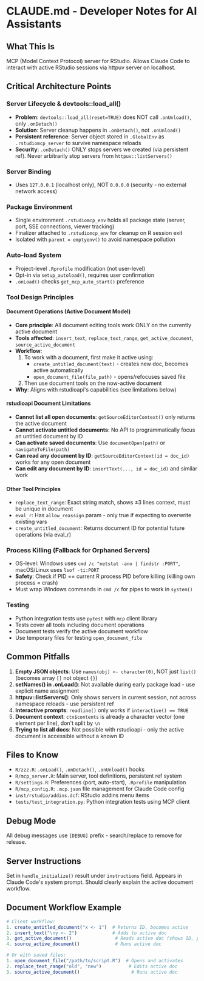 # CLAUDE.md - Developer Notes for AI Assistants

## What This Is
MCP (Model Context Protocol) server for RStudio. Allows Claude Code to interact with active RStudio sessions via httpuv server on localhost.

## Critical Architecture Points

### Server Lifecycle & devtools::load_all()
- **Problem**: `devtools::load_all(reset=TRUE)` does NOT call `.onUnload()`, only `.onDetach()`
- **Solution**: Server cleanup happens in `.onDetach()`, not `.onUnload()`
- **Persistent reference**: Server object stored in `.GlobalEnv` as `.rstudiomcp_server` to survive namespace reloads
- **Security**: `.onDetach()` ONLY stops servers we created (via persistent ref). Never arbitrarily stop servers from `httpuv::listServers()`

### Server Binding
- Uses `127.0.0.1` (localhost only), NOT `0.0.0.0` (security - no external network access)

### Package Environment
- Single environment `.rstudiomcp_env` holds all package state (server, port, SSE connections, viewer tracking)
- Finalizer attached to `.rstudiomcp_env` for cleanup on R session exit
- Isolated with `parent = emptyenv()` to avoid namespace pollution

### Auto-load System
- Project-level `.Rprofile` modification (not user-level)
- Opt-in via `setup_autoload()`, requires user confirmation
- `.onLoad()` checks `get_mcp_auto_start()` preference

### Tool Design Principles

#### Document Operations (Active Document Model)
- **Core principle**: All document editing tools work ONLY on the currently active document
- **Tools affected**: `insert_text`, `replace_text_range`, `get_active_document`, `source_active_document`
- **Workflow**:
  1. To work with a document, first make it active using:
     - `create_untitled_document(text)` - creates new doc, becomes active automatically
     - `open_document_file(file_path)` - opens/refocuses saved file
  2. Then use document tools on the now-active document
- **Why**: Aligns with rstudioapi's capabilities (see limitations below)

#### rstudioapi Document Limitations
- **Cannot list all open documents**: `getSourceEditorContext()` only returns the active document
- **Cannot activate untitled documents**: No API to programmatically focus an untitled document by ID
- **Can activate saved documents**: Use `documentOpen(path)` or `navigateToFile(path)`
- **Can read any document by ID**: `getSourceEditorContext(id = doc_id)` works for any open document
- **Can edit any document by ID**: `insertText(..., id = doc_id)` and similar work

#### Other Tool Principles
- `replace_text_range`: Exact string match, shows ±3 lines context, must be unique in document
- `eval_r`: Has `allow_reassign` param - only true if expecting to overwrite existing vars
- `create_untitled_document`: Returns document ID for potential future operations (via eval_r)

### Process Killing (Fallback for Orphaned Servers)
- OS-level: Windows uses `cmd /c "netstat -ano | findstr :PORT"`, macOS/Linux uses `lsof -ti:PORT`
- **Safety**: Check if PID == current R process PID before killing (killing own process = crash)
- Must wrap Windows commands in `cmd /c` for pipes to work in `system()`

### Testing
- Python integration tests use `pytest` with `mcp` client library
- Tests cover all tools including document operations
- Document tests verify the active document workflow
- Use temporary files for testing `open_document_file`

## Common Pitfalls
1. **Empty JSON objects**: Use `names(obj) <- character(0)`, NOT just `list()` (becomes array `[]` not object `{}`)
2. **setNames() in .onLoad()**: Not available during early package load - use explicit name assignment
3. **httpuv::listServers()**: Only shows servers in current session, not across namespace reloads - use persistent ref
4. **Interactive prompts**: `readline()` only works if `interactive() == TRUE`
5. **Document context**: `ctx$contents` is already a character vector (one element per line), don't split by `\n`
6. **Trying to list all docs**: Not possible with rstudioapi - only the active document is accessible without a known ID

## Files to Know
- `R/zzz.R`: `.onLoad()`, `.onDetach()`, `.onUnload()` hooks
- `R/mcp_server.R`: Main server, tool definitions, persistent ref system
- `R/settings.R`: Preferences (port, auto-start), `.Rprofile` manipulation
- `R/mcp_config.R`: `.mcp.json` file management for Claude Code config
- `inst/rstudio/addins.dcf`: RStudio addins menu items
- `tests/test_integration.py`: Python integration tests using MCP client

## Debug Mode
All debug messages use `[DEBUG]` prefix - search/replace to remove for release.

## Server Instructions
Set in `handle_initialize()` result under `instructions` field. Appears in Claude Code's system prompt. Should clearly explain the active document workflow.

## Document Workflow Example
```r
# Client workflow:
1. create_untitled_document("x <- 1")  # Returns ID, becomes active
2. insert_text("\ny <- 2")             # Adds to active doc
3. get_active_document()                # Reads active doc (shows ID, path, contents)
4. source_active_document()             # Runs active doc

# Or with saved files:
1. open_document_file("/path/to/script.R")  # Opens and activates
2. replace_text_range("old", "new")          # Edits active doc
3. source_active_document()                   # Runs active doc
```
